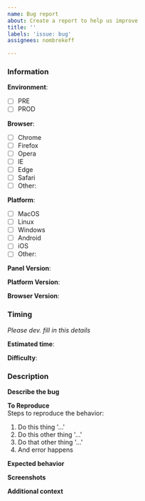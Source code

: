 ```yaml
---
name: Bug report
about: Create a report to help us improve
title: ''
labels: 'issue: bug'
assignees: nombrekeff

---
```


### Information
<!-- 
Select One 
add the corresponding label (if you can) 
-->
**Environment**: 
- [ ] PRE
- [ ] PROD

<!-- 
Select One 
add the corresponding label (if you can) 
-->
**Browser**: 
- [ ] Chrome
- [ ] Firefox
- [ ] Opera
- [ ] IE
- [ ] Edge
- [ ] Safari
- [ ] Other: <!-- Specify -->

<!-- MacOSx | Linux | Windows -->
**Platform**: 
- [ ] MacOS
- [ ] Linux
- [ ] Windows
- [ ] Android
- [ ] iOS
- [ ] Other: <!-- other -->

<!-- eg v0.2.9 -->
**Panel Version**: ` `  
<!-- eg 12.3.123 -->
**Platform Version**: ` `  
<!-- eg 78.0.1 -->
**Browser Version**: ` `  

### Timing  
*Please dev. fill in this details*  
<!-- In h, m, s  -->
**Estimated time**:  
<!-- From 1 (easy) to 5 (hard) -->
**Difficulty**:  

### Description
<!-- A clear and concise description of what the bug is. -->
**Describe the bug**  


**To Reproduce**  
Steps to reproduce the behavior:
1. Do this thing '...'
2. Do this other thing '...'
3. Do that other thing '...'
4. And error happens


**Expected behavior**  
<!-- A clear and concise description of what you expected to happen. -->

**Screenshots**  
<!-- If applicable, add screenshots to help explain your problem. -->

**Additional context**  
<!-- Add any other context about the problem here. -->
